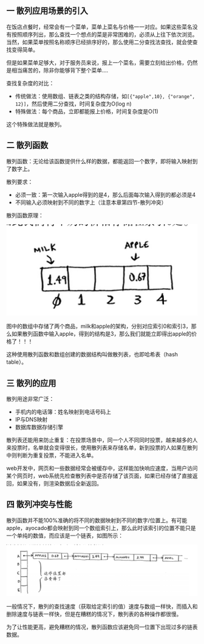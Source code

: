 ## 一 散列应用场景的引入

在饭店点餐时，经常会有一个菜单，菜单上菜名与价格一一对应。如果这些菜名没有按照顺序列出，那么查找一个想点的菜是非常困难的，必须从上往下依次浏览。当然，如果菜单按照名称顺序已经排序好的，那么使用二分查找法查找，就会使查找变得简单。  

但是如果菜单足够大，对于服务员来说，报上一个菜名，需要立刻给出价格，仍然是相当痛苦的，除非你能够背下整个菜单....   

查找复杂度的对比：
- 传统做法：使用数组、链表之类的结构存储，如`[{"apple",10}, {"orange", 12}]`，然后使用二分查找，时间复杂度为O(log n)
- 特殊做法：每个商品，立即都能报上价格，时间复杂度是O(1)

这个特殊做法就是散列。  

## 二 散列函数  

散列函数：无论给该函数提供什么样的数据，都能返回一个数字，即将输入映射到了数字上。  

散列要求：
- 必须一致：第一次输入apple得到的是4，那么后面每次输入得到的都必须是4
- 不同输入必须映射到不同的数字上（注意本章第四节-散列冲突）

散列函数原理：  

![](../images/algorithm/07-01.png)  

图中的数组中存储了两个商品，milk和apple的架构，分别对应索引0和索引3，那么如果散列函数中输入apple，得到的结构是3，那么我们就能立即得出apple的价格了！！！  

这种使用散列函数和数组创建的数据结构叫做散列表，也即哈希表（hash table）。  

## 三 散列的应用

散列用途非常广泛：
- 手机内的电话簿：姓名映射到电话号码上
- IP与DNS映射
- 数据库数据存储引擎

散列表还能用来防止重复：在投票场景中，同一个人不同同时投票，越来越多的人来投票时，名单就会变得很长，使用散列表来存储名单，新到投票的人如果在散列中则判断为重复投票，不能进入名单。  

web开发中，网页和一些数据经常会被缓存中，这样能加快响应速度，当用户访问某个网页时，web系统先检查散列表中是否存储了该页面，如果已经存储了直接返回，如果没有，则渲染数据后全新返回。  

## 四 散列冲突与性能

散列函数并不能100%准确的将不同的数据映射到不同的数字/位置上。有可能apple，ayocado都会映射到同一个数组索引上，那么此时该索引的位置不能只是一个单纯的数值，而应该是一个链表，如图所示：  

![](../images/algorithm/07-02.png)  

一般情况下，散列的查找速度（获取给定索引的值）速度与数组一样快，而插入和删除速度与链表一样快，但是在糟糕的情况下，散列表的各种操作都很慢。  

为了让性能更高，避免糟糕的情况，散列函数应该避免同一位置下出现过多的链表数据。  









